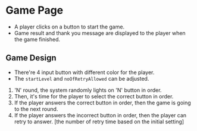 # Game Page
- A player clicks on a button to start the game.
- Game result and thank you message are displayed to the player when the game finished.

## Game Design
- There're 4 input button with different color for the player.
- The `startLevel` and `noOfRetryAllowed` can be adjusted.

1. 'N' round, the system randomly lights on 'N' button in order.
2. Then, it's time for the player to select the correct button in order.
3. If the player answers the correct button in order, then the game is going to the next round.
4. If the player answers the incorrect button in order, then the player can retry to answer. [the number of retry time based on the initial setting]